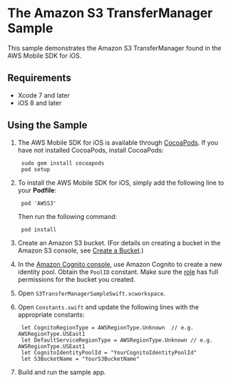 # The Amazon S3 TransferManager Sample

This sample demonstrates the Amazon S3 TransferManager found in the AWS Mobile SDK for iOS.

## Requirements

* Xcode 7 and later
* iOS 8 and later

## Using the Sample

1. The AWS Mobile SDK for iOS is available through [CocoaPods](http://cocoapods.org). If you have not installed CocoaPods, install CocoaPods:

		sudo gem install cocoapods
		pod setup

1. To install the AWS Mobile SDK for iOS, simply add the following line to your **Podfile**:

		pod 'AWSS3'

	Then run the following command:
	
		pod install

1. Create an Amazon S3 bucket. (For details on creating a bucket in the Amazon S3 console, see [Create a Bucket](http://docs.aws.amazon.com/AmazonS3/latest/gsg/CreatingABucket.html).)

1. In the [Amazon Cognito console](https://console.aws.amazon.com/cognito/), use Amazon Cognito to create a new identity pool. Obtain the `PoolID` constant. Make sure the [role](https://console.aws.amazon.com/iam/home?region=us-east-1#roles) has full permissions for the bucket you created.

1. Open `S3TransferManagerSampleSwift.xcworkspace`.

1. Open `Constants.swift` and update the following lines with the appropriate constants:

        let CognitoRegionType = AWSRegionType.Unknown  // e.g. AWSRegionType.USEast1
        let DefaultServiceRegionType = AWSRegionType.Unknown // e.g. AWSRegionType.USEast1
        let CognitoIdentityPoolId = "YourCognitoIdentityPoolId"
        let S3BucketName = "YourS3BucketName"

1. Build and run the sample app.
